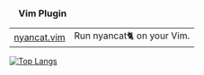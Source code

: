 

### <img src="https://raw.githubusercontent.com/konpa/devicon/master/icons/vim/vim-plain.svg" width=16 />Vim Plugin 

|||
|---|---|
|[nyancat.vim](https://github.com/kato-k/nyancat.vim)|Run nyancat🐈 on your Vim.|


[![Top Langs](https://github-readme-stats.vercel.app/api/top-langs/?username=kato-k&layout=compact)](https://github.com/anuraghazra/github-readme-stats)
